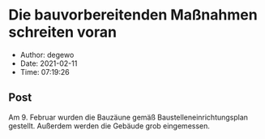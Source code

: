 # Die bauvorbereitenden Maßnahmen schreiten voran

- Author: degewo
- Date: 2021-02-11
- Time: 07:19:26

## Post


<p>Am 9. Februar wurden die Bauzäune gemäß Baustelleneinrichtungsplan gestellt. Außerdem werden die Gebäude grob eingemessen.</p>
